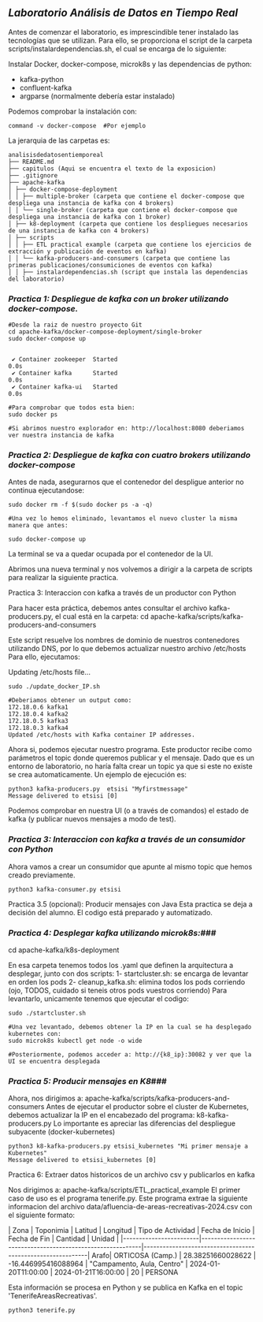 ## ***Laboratorio Análisis de Datos en Tiempo Real***


Antes de comenzar el laboratorio, es imprescindible tener instalado las tecnologías que se utilizan.
Para ello, se proporciona el script de la carpeta scripts/instalardependencias.sh, el cual se encarga de lo siguiente:

Instalar Docker, docker-compose, microk8s y las dependencias de python:
-  kafka-python
- confluent-kafka
- argparse (normalmente debería estar instalado)
    
Podemos comprobar la instalación con:
```
command -v docker-compose  #Por ejemplo
```

La jerarquia de las carpetas es:
```
analisisdedatosentiemporeal
├── README.md
├── capitulos (Aqui se encuentra el texto de la exposicion)
├── .gitignore
├── apache-kafka 
│ ├── docker-compose-deployment
│ │ ├── multiple-broker (carpeta que contiene el docker-compose que despliega una instancia de kafka con 4 brokers)
│ │ └── single-broker (carpeta que contiene el docker-compose que despliega una instancia de kafka con 1 broker)
│ ├── k8-deployment (carpeta que contiene los despliegues necesarios de una instancia de kafka con 4 brokers)
│ ├── scripts
│ │ ├── ETL practical example (carpeta que contiene los ejercicios de extracción y publicación de eventos en kafka)
│ │ └── kafka-producers-and-consumers (carpeta que contiene las primeras publicaciones/consumiciones de eventos con kafka)
│ │ ├── instalardependencias.sh (script que instala las dependencias del laboratorio)

```
### ***Practica 1: Despliegue de kafka con un broker utilizando docker-compose.*** ###

```````
#Desde la raiz de nuestro proyecto Git
cd apache-kafka/docker-compose-deployment/single-broker
sudo docker-compose up 


 ✔ Container zookeeper  Started                                                                                                                                                                                       0.0s 
 ✔ Container kafka      Started                                                                                                                                                                                       0.0s 
 ✔ Container kafka-ui   Started                                                                                                                                                                                       0.0s 

#Para comprobar que todos esta bien:
sudo docker ps

#Si abrimos nuestro explorador en: http://localhost:8080 deberiamos ver nuestra instancia de kafka
```````

### ***Practica 2: Despliegue de kafka con cuatro brokers utilizando docker-compose*** ###

Antes de nada, asegurarnos que el contenedor del despligue anterior no continua ejecutandose:
```````
sudo docker rm -f $(sudo docker ps -a -q)

#Una vez lo hemos eliminado, levantamos el nuevo cluster la misma manera que antes:

sudo docker-compose up
```````
La terminal se va a quedar ocupada por el contenedor de la UI.

Abrimos una nueva terminal y nos volvemos a dirigir a la carpeta de scripts para realizar la siguiente practica.

Practica 3: Interaccion con kafka a través de un productor con Python

Para hacer esta práctica, debemos antes consultar el archivo kafka-producers.py, el cual está en la carpeta: 
cd apache-kafka/scripts/kafka-producers-and-consumers

Este script resuelve los nombres de dominio de nuestros contenedores utilizando DNS, por lo que debemos actualizar nuestro archivo /etc/hosts
Para ello, ejecutamos:

Updating /etc/hosts file...
```````
sudo ./update_docker_IP.sh

#Deberiamos obtener un output como:
172.18.0.6 kafka1
172.18.0.4 kafka2
172.18.0.5 kafka3
172.18.0.3 kafka4
Updated /etc/hosts with Kafka container IP addresses.
```````

Ahora si, podemos ejecutar nuestro programa.
Este productor recibe como parámetros el topic donde queremos publicar y el mensaje. Dado que es un entorno de laboratorio, no haría falta crear un topic ya que si este no existe se crea automaticamente. Un ejemplo de ejecución es:

```````
python3 kafka-producers.py  etsisi "Myfirstmessage"
Message delivered to etsisi [0]
```````
Podemos comprobar en nuestra UI (o a través de comandos) el estado de kafka (y publicar nuevos mensajes a modo de test).


### ***Practica 3: Interaccion con kafka a través de un consumidor con Python*** ###

Ahora vamos a crear un consumidor que apunte al mismo topic que hemos creado previamente.
```````
python3 kafka-consumer.py etsisi
```````

Practica 3.5 (opcional): Producir mensajes con Java
Esta practica se deja a decisión del alumno. El codigo está preparado y automatizado.

### ***Practica 4: Desplegar kafka utilizando microk8s:***###

cd apache-kafka/k8s-deployment

En esa carpeta tenemos todos los .yaml que definen la arquitectura a desplegar, junto con dos scripts:
    1- startcluster.sh: se encarga de levantar en orden los pods
    2- cleanup_kafka.sh: elimina todos los pods corriendo (ojo, TODOS, cuidado si teneis otros pods vuestros corriendo)
Para levantarlo, unicamente tenemos que ejecutar el codigo:
```
sudo ./startcluster.sh

#Una vez levantado, debemos obtener la IP en la cual se ha desplegado kubernetes con:
sudo microk8s kubectl get node -o wide

#Posteriormente, podemos acceder a: http://{k8_ip}:30082 y ver que la UI se encuentra desplegada
```

### ***Practica 5: Producir mensajes en K8***###

Ahora, nos dirigimos a: apache-kafka/scripts/kafka-producers-and-consumers
Antes de ejecutar el productor sobre el cluster de Kubernetes, debemos actualizar la IP en el encabezado del programa: k8-kafka-producers.py
Lo importante es apreciar las diferencias del despliegue subyacente (docker-kubernetes)

```
python3 k8-kafka-producers.py etsisi_kubernetes "Mi primer mensaje a Kubernetes"
Message delivered to etsisi_kubernetes [0]
```

Practica 6: Extraer datos historicos de un archivo csv y publicarlos en kafka

Nos dirigimos a: apache-kafka/scripts/ETL_practical_example
El primer caso de uso es el programa tenerife.py.
Este programa extrae la siguiente informacion del archivo data/afluencia-de-areas-recreativas-2024.csv con el siguiente formato:

| Zona  | Toponimia   | Latitud | Longitud | Tipo de Actividad | Fecha de Inicio | Fecha de Fin | Cantidad | Unidad |
|------------------------|-----------------------------------------------------------|------------------------------------------------------------|
Arafo| ORTICOSA (Camp.) | 28.38251660028622 | -16.446995416088964 | "Campamento, Aula, Centro" | 2024-01-20T11:00:00 | 2024-01-21T16:00:00 | 20 | PERSONA

Esta información se procesa en Python y se publica en Kafka en el topic 'TenerifeAreasRecreativas'.
```
python3 tenerife.py
```


